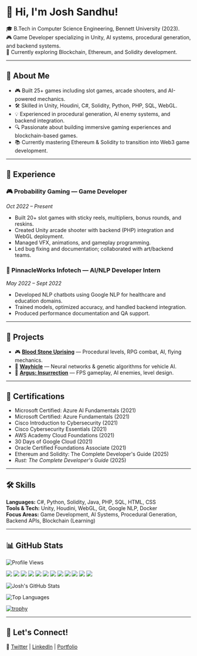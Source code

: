 # 👋 Hi, I'm Josh Sandhu!

🎓 B.Tech in Computer Science Engineering, Bennett University (2023).  
🎮 Game Developer specializing in Unity, AI systems, procedural generation, and backend systems.  
🚀 Currently exploring Blockchain, Ethereum, and Solidity development.

---

## 🚀 About Me

- 🎮 Built 25+ games including slot games, arcade shooters, and AI-powered mechanics.
- 🛠️ Skilled in Unity, Houdini, C#, Solidity, Python, PHP, SQL, WebGL.
- 💡 Experienced in procedural generation, AI enemy systems, and backend integration.
- 🔍 Passionate about building immersive gaming experiences and blockchain-based games.
- 📚 Currently mastering Ethereum & Solidity to transition into Web3 game development.

---

## 💼 Experience

### 🎮 Probability Gaming — Game Developer  
*Oct 2022 – Present*  
- Built 20+ slot games with sticky reels, multipliers, bonus rounds, and reskins.
- Created Unity arcade shooter with backend (PHP) integration and WebGL deployment.
- Managed VFX, animations, and gameplay programming.
- Led bug fixing and documentation; collaborated with art/backend teams.

### 🤖 PinnacleWorks Infotech — AI/NLP Developer Intern  
*May 2022 – Sept 2022*  
- Developed NLP chatbots using Google NLP for healthcare and education domains.
- Trained models, optimized accuracy, and handled backend integration.
- Produced performance documentation and QA support.

---

## 📂 Projects

- 🎮 [**Blood Stone Uprising**](https://github.com/JoshhSandhu/BloodStoneUprising) — Procedural levels, RPG combat, AI, flying mechanics.
- 🚗 [**Wayhicle**](https://github.com/JoshhSandhu/WAYhicle) — Neural networks & genetic algorithms for vehicle AI.
- 🔫 [**Argus: Insurrection**](https://github.com/JoshhSandhu/Argus-Insurrection) — FPS gameplay, AI enemies, level design.

---

## 📜 Certifications

- Microsoft Certified: Azure AI Fundamentals (2021)
- Microsoft Certified: Azure Fundamentals (2021)
- Cisco Introduction to Cybersecurity (2021)
- Cisco Cybersecurity Essentials (2021)
- AWS Academy Cloud Foundations (2021)
- 30 Days of Google Cloud (2021)
- Oracle Certified Foundations Associate (2021)
- Ethereum and Solidity: The Complete Developer's Guide (2025)
- *Rust: The Complete Developer's Guide* (2025)

---

## 🛠️ Skills

**Languages:** C#, Python, Solidity, Java, PHP, SQL, HTML, CSS  
**Tools & Tech:** Unity, Houdini, WebGL, Git, Google NLP, Docker  
**Focus Areas:** Game Development, AI Systems, Procedural Generation, Backend APIs, Blockchain (Learning)

---

## 📊 GitHub Stats

![Profile Views](https://komarev.com/ghpvc/?username=JoshhSandhu&color=blue)

<p align="left">
  <img src="https://img.shields.io/badge/Unity-100000?style=for-the-badge&logo=unity&logoColor=white"/>
  <img src="https://img.shields.io/badge/Houdini-FF4713?style=for-the-badge&logo=houdini&logoColor=white"/>
  <img src="https://img.shields.io/badge/C%23-239120?style=for-the-badge&logo=c-sharp&logoColor=white"/>
  <img src="https://img.shields.io/badge/Solidity-363636?style=for-the-badge&logo=solidity&logoColor=white"/>
  <img src="https://img.shields.io/badge/Python-3776AB?style=for-the-badge&logo=python&logoColor=white"/>
  <img src="https://img.shields.io/badge/PHP-777BB4?style=for-the-badge&logo=php&logoColor=white"/>
  <img src="https://img.shields.io/badge/MySQL-4479A1?style=for-the-badge&logo=mysql&logoColor=white"/>
  <img src="https://img.shields.io/badge/WebGL-990000?style=for-the-badge&logo=webgl&logoColor=white"/>
  <img src="https://img.shields.io/badge/Git-F05032?style=for-the-badge&logo=git&logoColor=white"/>
  <img src="https://img.shields.io/badge/Docker-2496ED?style=for-the-badge&logo=docker&logoColor=white"/>
  <img src="https://img.shields.io/badge/AWS-232F3E?style=for-the-badge&logo=amazon-aws&logoColor=white"/>
  <img src="https://img.shields.io/badge/Google%20Cloud-4285F4?style=for-the-badge&logo=google-cloud&logoColor=white"/>
</p>

![Josh's GitHub Stats](https://github-readme-stats.vercel.app/api?username=JoshhSandhu&show_icons=true&theme=radical)

![Top Languages](https://github-readme-stats.vercel.app/api/top-langs/?username=JoshhSandhu&layout=compact&theme=radical)

[![trophy](https://github-profile-trophy.vercel.app/?username=JoshhSandhu&theme=onedark)](https://github.com/ryo-ma/github-profile-trophy)

---

## 📢 Let's Connect!

🔗 [Twitter](https://x.com/0xJ05H) | [LinkedIn](https://www.linkedin.com/in/josh-sandhu-a4b8a91b8/) | [Portfolio](https://github.com/JoshhSandhu)
